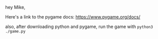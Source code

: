 hey Mike,

Here's a link to the pygame docs: https://www.pygame.org/docs/

also, after downloading python and pygame, run the game with `python3 ./game.py`
